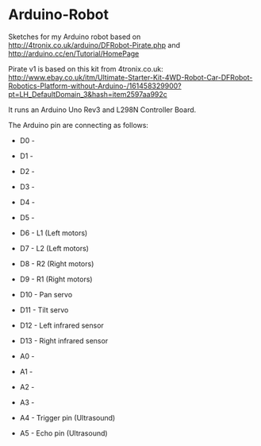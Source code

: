 # Arduino-Robot
Sketches for my Arduino robot based on http://4tronix.co.uk/arduino/DFRobot-Pirate.php and http://arduino.cc/en/Tutorial/HomePage

Pirate v1 is based on this kit from 4tronix.co.uk:
http://www.ebay.co.uk/itm/Ultimate-Starter-Kit-4WD-Robot-Car-DFRobot-Robotics-Platform-without-Arduino-/161458329900?pt=LH_DefaultDomain_3&hash=item2597aa992c

It runs an Arduino Uno Rev3 and L298N Controller Board.

The Arduino pin are connecting as follows:

- D0 - 
- D1 -
- D2 -
- D3 - 
- D4 - 
- D5 - 
- D6 - L1 (Left motors)
- D7 - L2 (Left motors)
- D8 - R2 (Right motors)
- D9 - R1 (Right motors)
- D10 - Pan servo
- D11 - Tilt servo
- D12 - Left infrared sensor
- D13 - Right infrared sensor

- A0 -
- A1 - 
- A2 - 
- A3 - 
- A4 - Trigger pin (Ultrasound)
- A5 - Echo pin (Ultrasound)



